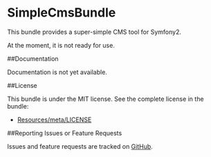 SimpleCmsBundle
=============================

This bundle provides a super-simple CMS tool for Symfony2.

At the moment, it is not ready for use.

##Documentation

Documentation is not yet available.

##License

This bundle is under the MIT license. See the complete license in the bundle:

- [Resources/meta/LICENSE](https://github.com/jbafford/SimpleCmsBundle/blob/master/Resources/meta/LICENSE)


##Reporting Issues or Feature Requests

Issues and feature requests are tracked on [GitHub](https://github.com/jbafford/SimpleCmsBundle/issues).

